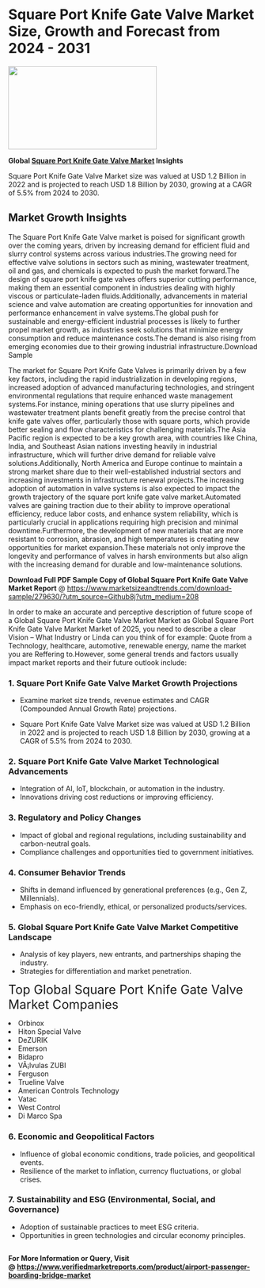 <H1>Square Port Knife Gate Valve Market Size, Growth and Forecast from 2024 - 2031</H1><img class="aligncenter size-medium wp-image-584254" src="https://thirdeyenews.in/wp-content/uploads/2024/09/Global-Market-Research-300x168.jpeg" alt="" width="300" height="168" /><p><strong>Global&nbsp;<a href="https://www.marketsizeandtrends.com/download-sample/279630/?utm_source=Github8j?utm_medium=208">Square Port Knife Gate Valve Market</a> Insights</strong></p><p>Square Port Knife Gate Valve Market size was valued at USD 1.2 Billion in 2022 and is projected to reach USD 1.8 Billion by 2030, growing at a CAGR of 5.5% from 2024 to 2030.</p><p><h2>Market Growth Insights</h2> <p>The Square Port Knife Gate Valve market is poised for significant growth over the coming years, driven by increasing demand for efficient fluid and slurry control systems across various industries.The growing need for effective valve solutions in sectors such as mining, wastewater treatment, oil and gas, and chemicals is expected to push the market forward.The design of square port knife gate valves offers superior cutting performance, making them an essential component in industries dealing with highly viscous or particulate-laden fluids.Additionally, advancements in material science and valve automation are creating opportunities for innovation and performance enhancement in valve systems.The global push for sustainable and energy-efficient industrial processes is likely to further propel market growth, as industries seek solutions that minimize energy consumption and reduce maintenance costs.The demand is also rising from emerging economies due to their growing industrial infrastructure.Download Sample</p> <p>The market for Square Port Knife Gate Valves is primarily driven by a few key factors, including the rapid industrialization in developing regions, increased adoption of advanced manufacturing technologies, and stringent environmental regulations that require enhanced waste management systems.For instance, mining operations that use slurry pipelines and wastewater treatment plants benefit greatly from the precise control that knife gate valves offer, particularly those with square ports, which provide better sealing and flow characteristics for challenging materials.The Asia Pacific region is expected to be a key growth area, with countries like China, India, and Southeast Asian nations investing heavily in industrial infrastructure, which will further drive demand for reliable valve solutions.Additionally, North America and Europe continue to maintain a strong market share due to their well-established industrial sectors and increasing investments in infrastructure renewal projects.The increasing adoption of automation in valve systems is also expected to impact the growth trajectory of the square port knife gate valve market.Automated valves are gaining traction due to their ability to improve operational efficiency, reduce labor costs, and enhance system reliability, which is particularly crucial in applications requiring high precision and minimal downtime.Furthermore, the development of new materials that are more resistant to corrosion, abrasion, and high temperatures is creating new opportunities for market expansion.These materials not only improve the longevity and performance of valves in harsh environments but also align with the increasing demand for durable and low-maintenance solutions.</p><p><span class=""><strong>Download Full PDF Sample Copy of Global Square Port Knife Gate Valve Market Report</strong> @ <a href="https://www.marketsizeandtrends.com/download-sample/279630/?utm_source=Github8j?utm_medium=208" target="_blank">https://www.marketsizeandtrends.com/download-sample/279630/?utm_source=Github8j?utm_medium=208</a></span></p><p>In order to make an accurate and perceptive description of future scope of a Global&nbsp;Square Port Knife Gate Valve Market Market as Global&nbsp;Square Port Knife Gate Valve Market Market of 2025, you need to describe a clear Vision &ndash; What Industry or Linda can you think of for example: Quote from a Technology, healthcare, automotive, renewable energy, name the market you are Reffering to.However, some general trends and factors usually impact market reports and their future outlook include:</p><h3>1.&nbsp;<strong>Square Port Knife Gate Valve Market Growth Projections</strong></h3><ul><li>Examine market size trends, revenue estimates and CAGR (Compounded Annual Growth Rate) projections.</li><li><p>Square Port Knife Gate Valve Market size was valued at USD 1.2 Billion in 2022 and is projected to reach USD 1.8 Billion by 2030, growing at a CAGR of 5.5% from 2024 to 2030.</p></li></ul><h3>2.&nbsp;<strong>Square Port Knife Gate Valve Market Technological Advancements</strong></h3><ul><li>Integration of AI, IoT, blockchain, or automation in the industry.</li><li>Innovations driving cost reductions or improving efficiency.</li></ul><h3>3.&nbsp;<strong>Regulatory and Policy Changes</strong></h3><ul><li>Impact of global and regional regulations, including sustainability and carbon-neutral goals.</li><li>Compliance challenges and opportunities tied to government initiatives.</li></ul><h3>4.&nbsp;<strong>Consumer Behavior Trends</strong></h3><ul><li>Shifts in demand influenced by generational preferences (e.g., Gen Z, Millennials).</li><li>Emphasis on eco-friendly, ethical, or personalized products/services.</li></ul><h3>5.&nbsp;<strong>Global Square Port Knife Gate Valve Market Competitive Landscape</strong></h3><ul><li>Analysis of key players, new entrants, and partnerships shaping the industry.</li><li>Strategies for differentiation and market penetration.</li></ul><p data-pm-slice="1 1 []"><span style="color: inherit; font-family: inherit; font-size: 25px;">Top Global Square Port Knife Gate Valve Market Companies</span></p><div class="" data-test-id=""><p><li>Orbinox</li><li> Hiton Special Valve</li><li> DeZURIK</li><li> Emerson</li><li> Bidapro</li><li> VÃ¡lvulas ZUBI</li><li> Ferguson</li><li> Trueline Valve</li><li> American Controls Technology</li><li> Vatac</li><li> West Control</li><li> Di Marco Spa</li></p></div><h3>6.&nbsp;<strong>Economic and Geopolitical Factors</strong></h3><ul><li>Influence of global economic conditions, trade policies, and geopolitical events.</li><li>Resilience of the market to inflation, currency fluctuations, or global crises.</li></ul><h3>7.&nbsp;<strong>Sustainability and ESG (Environmental, Social, and Governance)</strong></h3><ul><li>Adoption of sustainable practices to meet ESG criteria.</li><li>Opportunities in green technologies and circular economy principles.</li></ul><h2><strong style="font-size: 14px;">For More Information or Query, Visit @&nbsp;</strong><a style="background-color: #ffffff; font-size: 14px;" href="https://www.marketsizeandtrends.com/report/square-port-knife-gate-valve-market/" target="_blank">https://www.verifiedmarketreports.com/product/airport-passenger-boarding-bridge-market</a></h2>